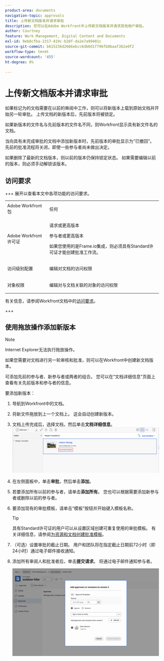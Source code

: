 ```yaml
---
product-area: documents
navigation-topic: approvals
title: 上传新文档版本并请求审批
description: 您可以在Adobe Workfront中上传新文档版本并请求其他用户审批。
author: Courtney
feature: Work Management, Digital Content and Documents
exl-id: 0eb8cfba-2317-419c-b28f-da2e7a99401c
source-git-commit: b615236d2666ebcc6db0d1f796fb0baaf362e0f2
workflow-type: tm+mt
source-wordcount: '455'
ht-degree: 0%

---
```


# 上传新文档版本并请求审批

如果标记为的文档需要在以前的审阅中工作，则可以将新版本上载到原始文档并开始另一轮审批。 上传文档的新版本后，先前版本将被锁定。

如果新版本的文件名与先前版本的文件名不同，则Workfront显示具有新文件名的文档。

当向具有未完成审批的文档中添加新版本时，先前版本的审批显示为“已撤回”。 先前的批准流程将关闭，即使一些参与者尚未做出决定。

如果删除了最新的文档版本，则以前的版本仍保持锁定状态。 如果需要编辑以前的版本，则必须手动解锁该版本。

## 访问要求

+++ 展开以查看本文中各项功能的访问要求。

<table style="table-layout:auto"> 
 <col> 
 </col> 
 <col> 
 </col> 
 <tbody> 
  <tr> 
   <td role="rowheader">Adobe Workfront包</td> 
   <td> <p> 任何</p> </td> 
  </tr> 
  <tr> 
   <td role="rowheader">Adobe Workfront许可证</td> 
   <td> <p>请求或更高版本</p>
   <p>参与者或更高版本</p>
   <p>如果您使用的是Frame.io集成，则必须具有Standard许可证才能创建批准工作流。</p>
    </td> 
  </tr> 
  <tr data-mc-conditions=""> 
   <td role="rowheader">访问级别配置</td> 
   <td> <p>编辑对文档的访问权限</p> </td> 
  </tr> 
  <tr data-mc-conditions=""> 
   <td role="rowheader">对象权限</td> 
   <td> <p>编辑对与文档关联的对象的访问权限</p> </td> 
  </tr> 
 </tbody> 
</table>

有关信息，请参阅Workfront文档中的[访问要求](/help/quicksilver/administration-and-setup/add-users/access-levels-and-object-permissions/access-level-requirements-in-documentation.md)。

+++

## 使用拖放操作添加新版本

>[!NOTE]
>
>Internet Explorer无法执行拖放操作。


如果您需要对文档进行另一轮审核和批准，则可以在Workfront中创建新文档版本。

可添加先前的参与者、新参与者或两者的组合。 您可以在“文档详细信息”页面上查看有关先前版本和参与者的信息。

要添加新版本：

1. 导航到Workfront中的文档。
1. 将新文件拖放到上一个文档上。 这会自动创建新版本。

1. 文档上传完成后，选择文档，然后单击&#x200B;**文档详细信息**。
   ![打开文档详细信息页面](assets/open-doc-details.png)


1. 在左侧面板中，单击&#x200B;**审批**，然后单击&#x200B;**添加**。

1. 若要添加所有以前的参与者，请单击&#x200B;**添加所有**。 您也可以根据需要添加新参与者或删除以前的参与者。


1. 要添加现有的审批模板，请单击“模板”按钮并开始键入模板名称。

   >[!TIP]
   >
   >   具有Standard许可证的用户可以从设置区域创建可重复使用的审批模板。 有关详细信息，请参阅[为资源和文档创建批准模板](/help/quicksilver/review-and-approve-work/document-reviews-and-approvals/manage-document-approvals/create-approval-template.md)。


1. （可选）设置审批的截止日期。 用户和团队将在指定截止日期前72小时（即24小时）通过电子邮件接收通知。

1. 添加所有审阅人和批准者后，单击&#x200B;**提交请求**。 将通过电子邮件通知参与者。

   ![提交新版本以供审批](assets/add-previous-participants.png)


